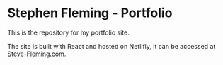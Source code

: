 # Stephen Fleming - Portfolio

This is the repository for my portfolio site.

The site is built with React and hosted on Netlifly, it can be accessed at [Steve-Fleming.com](steve-fleming.com).
